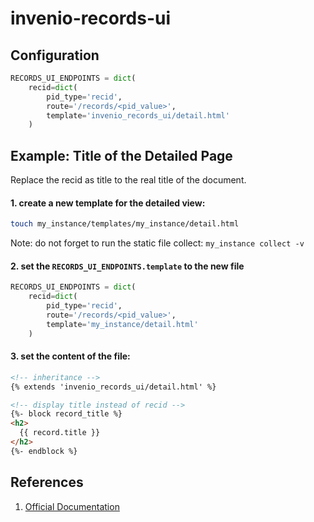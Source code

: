 # invenio-records-ui

## Configuration

```python
RECORDS_UI_ENDPOINTS = dict(
    recid=dict(
        pid_type='recid',
        route='/records/<pid_value>',
        template='invenio_records_ui/detail.html'
    )
```

## Example: Title of the Detailed Page

Replace the recid as title to the real title of the document.

####  1. create a new template for the detailed view:

```bash
touch my_instance/templates/my_instance/detail.html
```

Note: do not forget to run the static file collect: `my_instance collect -v`

#### 2. set the `RECORDS_UI_ENDPOINTS.template` to the new file

```python
RECORDS_UI_ENDPOINTS = dict(
    recid=dict(
        pid_type='recid',
        route='/records/<pid_value>',
        template='my_instance/detail.html'
    )

```

#### 3. set the content of the file:

```html
<!-- inheritance -->
{% extends 'invenio_records_ui/detail.html' %}

<!-- display title instead of recid -->
{%- block record_title %}
<h2>
  {{ record.title }}
</h2>
{%- endblock %}
```


## References

1. [Official Documentation](https://invenio-records-ui.readthedocs.io)